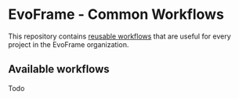 # EvoFrame - Common Workflows

This repository contains [reusable workflows](https://docs.github.com/en/actions/using-workflows/reusing-workflows) that are useful for every project in the EvoFrame organization.

## Available workflows

Todo
